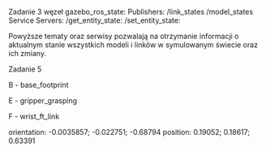 Zadanie 3
węzeł gazebo_ros_state:
  Publishers:
    /link_states
    /model_states
  Service Servers:
    /get_entity_state:
    /set_entity_state:

Powyższe tematy oraz serwisy pozwalają na otrzymanie informacji o aktualnym stanie wszystkich modeli i linków w symulowanym świecie oraz ich zmiany.


Zadanie 5

B - base_footprint

E - gripper_grasping

F -  wrist_ft_link

orientation: -0.0035857; -0.022751; -0.68794
position: 0.19052; 0.18617; 0.63391
